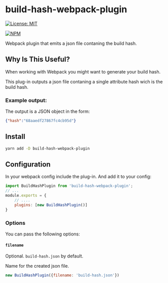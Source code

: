 # build-hash-webpack-plugin
[![License: MIT](https://img.shields.io/badge/License-MIT-yellow.svg)](https://opensource.org/licenses/MIT)

[![NPM](https://nodei.co/npm/build-hash-webpack-plugin.png)](https://www.npmjs.com/package/build-hash-webpack-plugin)

Webpack plugin that emits a json file contaning the build hash.

## Why Is This Useful?

When working with Webpack you might want to generate your build hash.

This plug-in outputs a json file contaning a single attribute hash wich is the build hash.

### Example output:

The output is a JSON object in the form:

```json
{"hash":"68aaedf27867fc4cb95d"}
```

## Install

```sh
yarn add -D build-hash-webpack-plugin
```

## Configuration

In your webpack config include the plug-in. And add it to your config:

```js
import BuildHashPlugin from 'build-hash-webpack-plugin';
// ...
module.exports = {
    // ....
    plugins: [new BuildHashPlugin()]
}
```

### Options

You can pass the following options:

#### `filename`

Optional. `build-hash.json` by default.

Name for the created json file.

```js
new BuildHashPlugin({filename: 'build-hash.json'})
```